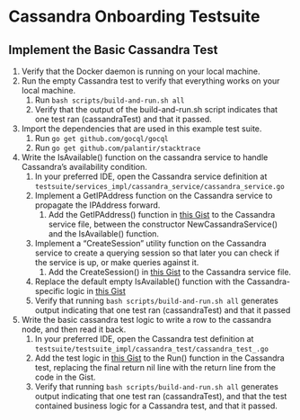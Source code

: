 Cassandra Onboarding Testsuite
=====================

## Implement the Basic Cassandra Test

1. Verify that the Docker daemon is running on your local machine.
2. Run the empty Cassandra test to verify that everything works on your local machine.
    1. Run `bash scripts/build-and-run.sh all`
    2. Verify that the output of the build-and-run.sh script indicates that one test ran (cassandraTest) and that it passed.
3. Import the dependencies that are used in this example test suite.
    1. Run `go get github.com/gocql/gocql`
    2. Run `go get github.com/palantir/stacktrace`
4. Write the IsAvailable() function on the cassandra service to handle Cassandra’s availability condition.
    1. In your preferred IDE, open the Cassandra service definition at `testsuite/services_impl/cassandra_service/cassandra_service.go`
    2. Implement a GetIPAddress function on the Cassandra service to propagate the IPAddress forward.
        1. Add the GetIPAddress() function in [this Gist](https://gist.github.com/galenmarchetti/7958b0973f63081425091563578db1e9) to the Cassandra service file, between the constructor NewCassandraService() and the IsAvailable() function.
    3. Implement a “CreateSession” utility function on the Cassandra service to create a querying session so that later you can check if the service is up, or make queries against it.
        1. Add the CreateSession() in [this Gist](https://gist.github.com/galenmarchetti/03e41a50996279233f0d60cf23bfe331) to the Cassandra service file.
    4. Replace the default empty IsAvailable() function with the Cassandra-specific logic in [this Gist](https://gist.github.com/galenmarchetti/3f14080949a131d16a7b6204390a13ee)
    5. Verify that running `bash scripts/build-and-run.sh all` generates output indicating that one test ran (cassandraTest) and that it passed
5. Write the basic cassandra test logic to write a row to the cassandra node, and then read it back.
    1. In your preferred IDE, open the Cassandra test definition at `testsuite/testsuite_impl/cassandra_test/cassandra_test_.go`
    2. Add the test logic in [this Gist](https://gist.github.com/galenmarchetti/118a2555749c7c47760cb58faa251795) to the Run() function in the Cassandra test, replacing the final return nil line with the return line from the code in the Gist.
    3. Verify that running `bash scripts/build-and-run.sh all` generates output indicating that one test ran (cassandraTest), and that the test contained business logic for a Cassandra test, and that it passed.

